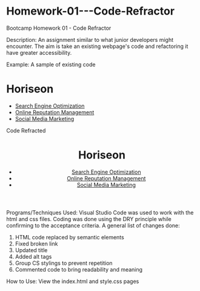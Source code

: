 # Homework-01---Code-Refractor
Bootcamp Homework 01 - Code Refractor

Description:
An assignment similar to what junior developers might encounter. The aim is take an existing webpage's code and refactoring it have greater accessibility.

Example: 
A sample of existing code
<div class="header">
        <h1>Hori<span class="seo">seo</span>n</h1>
        <div>
            <ul>
                <li>
                    <a href="#search-engine-optimization">Search Engine Optimization</a>
                </li>
                <li>
                    <a href="#online-reputation-management">Online Reputation Management</a>
                </li>
                <li>
                    <a href="#social-media-marketing">Social Media Marketing</a>
                </li>
            </ul>
        </div>
    </div>

Code Refracted 
<header>
        <h1>Hori<span class="seo">seo</span>n</h1>
        <nav>
            <ul>
                <li>
                    <a href="#search-engine-optimization">Search Engine Optimization</a>
                </li>
                <li>
                    <a href="#online-reputation-management">Online Reputation Management</a>
                </li>
                <li>
                    <a href="#social-media-marketing">Social Media Marketing</a>
                </li>
            </ul>
        </nav>
    </header>

Programs/Techniques Used:
Visual Studio Code was used to work with the html and css files. Coding was done using the DRY principle while confirming to the acceptance criteria. A general list of changes done:
1. HTML code replaced by semantic elements
2. Fixed broken link
3. Updated title
4. Added alt tags
5. Group CS stylings to prevent repetition
6. Commented code to bring readability and meaning  

How to Use:
View the index.html and style.css pages



